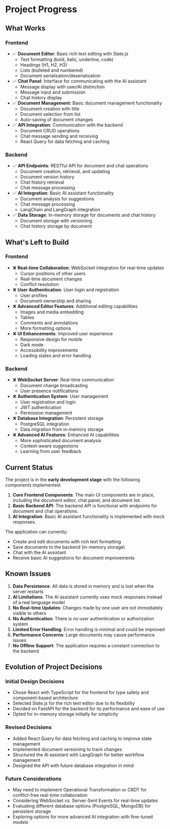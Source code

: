 # Project Progress

## What Works

### Frontend
- ✅ **Document Editor**: Basic rich text editing with Slate.js
  - Text formatting (bold, italic, underline, code)
  - Headings (H1, H2, H3)
  - Lists (bulleted and numbered)
  - Document serialization/deserialization
- ✅ **Chat Panel**: Interface for communicating with the AI assistant
  - Message display with user/AI distinction
  - Message input and submission
  - Chat history display
- ✅ **Document Management**: Basic document management functionality
  - Document creation with title
  - Document selection from list
  - Auto-saving of document changes
- ✅ **API Integration**: Communication with the backend
  - Document CRUD operations
  - Chat message sending and receiving
  - React Query for data fetching and caching

### Backend
- ✅ **API Endpoints**: RESTful API for document and chat operations
  - Document creation, retrieval, and updating
  - Document version history
  - Chat history retrieval
  - Chat message processing
- ✅ **AI Integration**: Basic AI assistant functionality
  - Document analysis for suggestions
  - Chat message processing
  - LangChain and LangGraph integration
- ✅ **Data Storage**: In-memory storage for documents and chat history
  - Document storage with versioning
  - Chat history storage by document

## What's Left to Build

### Frontend
- ❌ **Real-time Collaboration**: WebSocket integration for real-time updates
  - Cursor positions of other users
  - Real-time document changes
  - Conflict resolution
- ❌ **User Authentication**: User login and registration
  - User profiles
  - Document ownership and sharing
- ❌ **Advanced Editor Features**: Additional editing capabilities
  - Images and media embedding
  - Tables
  - Comments and annotations
  - More formatting options
- ❌ **UI Enhancements**: Improved user experience
  - Responsive design for mobile
  - Dark mode
  - Accessibility improvements
  - Loading states and error handling

### Backend
- ❌ **WebSocket Server**: Real-time communication
  - Document change broadcasting
  - User presence notifications
- ❌ **Authentication System**: User management
  - User registration and login
  - JWT authentication
  - Permission management
- ❌ **Database Integration**: Persistent storage
  - PostgreSQL integration
  - Data migration from in-memory storage
- ❌ **Advanced AI Features**: Enhanced AI capabilities
  - More sophisticated document analysis
  - Context-aware suggestions
  - Learning from user feedback

## Current Status

The project is in the **early development stage** with the following components implemented:

1. **Core Frontend Components**: The main UI components are in place, including the document editor, chat panel, and document list.
2. **Basic Backend API**: The backend API is functional with endpoints for document and chat operations.
3. **AI Integration**: Basic AI assistant functionality is implemented with mock responses.

The application can currently:
- Create and edit documents with rich text formatting
- Save documents to the backend (in-memory storage)
- Chat with the AI assistant
- Receive basic AI suggestions for document improvements

## Known Issues

1. **Data Persistence**: All data is stored in memory and is lost when the server restarts
2. **AI Limitations**: The AI assistant currently uses mock responses instead of a real language model
3. **No Real-time Updates**: Changes made by one user are not immediately visible to others
4. **No Authentication**: There is no user authentication or authorization system
5. **Limited Error Handling**: Error handling is minimal and could be improved
6. **Performance Concerns**: Large documents may cause performance issues
7. **No Offline Support**: The application requires a constant connection to the backend

## Evolution of Project Decisions

### Initial Design Decisions
- Chose React with TypeScript for the frontend for type safety and component-based architecture
- Selected Slate.js for the rich text editor due to its flexibility
- Decided on FastAPI for the backend for its performance and ease of use
- Opted for in-memory storage initially for simplicity

### Revised Decisions
- Added React Query for data fetching and caching to improve state management
- Implemented document versioning to track changes
- Structured the AI assistant with LangGraph for better workflow management
- Designed the API with future database integration in mind

### Future Considerations
- May need to implement Operational Transformation or CRDT for conflict-free real-time collaboration
- Considering WebSocket vs. Server-Sent Events for real-time updates
- Evaluating different database options (PostgreSQL, MongoDB) for persistent storage
- Exploring options for more advanced AI integration with fine-tuned models

